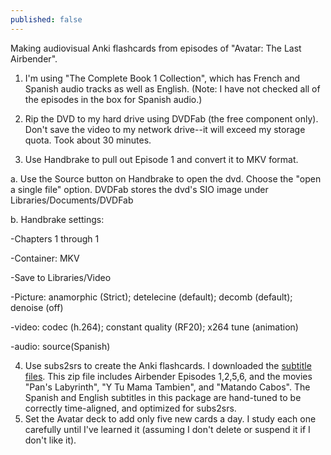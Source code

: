 ```yaml
---
published: false
---
```



Making audiovisual Anki flashcards from episodes of "Avatar: The Last Airbender".

1) I'm using "The Complete Book 1 Collection", which has French and Spanish audio tracks as well as English. (Note: I have not checked all of the episodes in the box for Spanish audio.)

2) Rip the DVD to my hard drive using DVDFab (the free component only). Don't save the video to my network drive--it will exceed my storage quota. Took about 30 minutes.

3) Use Handbrake to pull out Episode 1 and convert it to MKV format.

a. Use the Source button on Handbrake to open the dvd. Choose the "open a single file" option. DVDFab stores the dvd's SIO image under Libraries/Documents/DVDFab

b. Handbrake settings:

-Chapters 1 through 1

-Container: MKV

-Save to Libraries/Video

-Picture: anamorphic (Strict); detelecine (default); decomb (default); denoise (off)

-video: codec (h.264); constant quality (RF20); x264 tune (animation)

-audio: source(Spanish)


4) Use subs2srs to create the Anki flashcards. I downloaded the [subtitle files](https://www.dropbox.com/s/4ac11e38bumj23r/subs2srs_es.zip?dl=0). This zip file includes Airbender Episodes 1,2,5,6, and the movies "Pan's Labyrinth", "Y Tu Mama Tambien", and "Matando Cabos". The Spanish and English subtitles in this package are hand-tuned to be correctly time-aligned, and optimized for subs2srs. 
5) Set the Avatar deck to add only five new cards a day. I study each one carefully until I've learned it (assuming I don't delete or suspend it if I don't like it).
